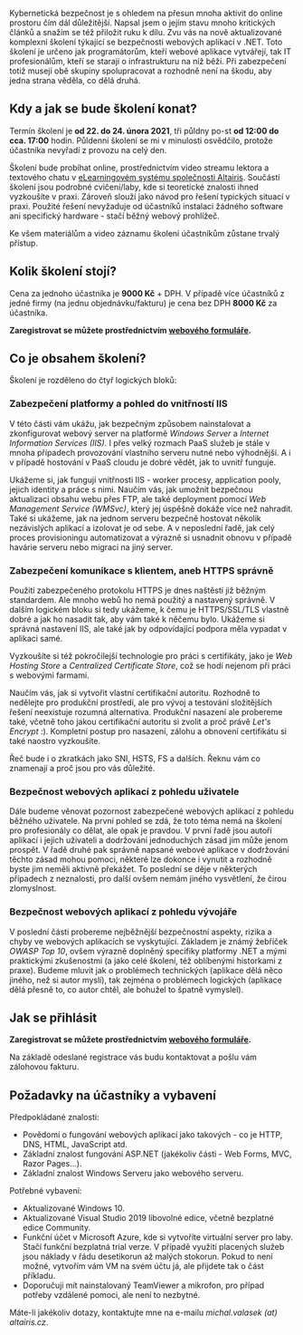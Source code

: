 <!-- dcterms:title = Pozvánka na odpolední školení Bezpečné aplikace v .NET -->
<!-- dcterms:abstract = Kybernetická bezpečnost je s ohledem na přesun mnoha aktivit do online prostoru čím dál důležitější. Napsal jsem o jejím stavu mnoho kritických článků a snažím se též přiložit ruku k dílu. Zvu vás na nově aktualizované komplexní školení týkající se bezpečnosti webových aplikací v .NET. Toto školení je určeno jak programátorům, kteří webové aplikace vytvářejí, tak IT profesionálům, kteří se starají o infrastrukturu na níž běží. Při zabezpečení totiž musejí obě skupiny spolupracovat a rozhodně není na škodu, aby jedna strana věděla, co dělá druhá. -->
<!-- dcterms:creator = Michal Altair Valášek -->
<!-- x4w:coverUrl = /cover-pictures/20200716-odpoledni-skoleni.jpg -->
<!-- x4w:coverCredits = Charles Deluvio via Unsplash.com -->
<!-- x4w:pictureUrl = /perex-pictures/20200329-dalsi-plany.jpg -->
<!-- x4w:pictureWidth = 150 -->
<!-- x4w:pictureHeight = 150 -->
<!-- x4w:category = IT -->
<!-- x4w:category = Akce a události -->
<!-- dcterms:date = 2021-01-23 -->

Kybernetická bezpečnost je s ohledem na přesun mnoha aktivit do online prostoru čím dál důležitější. Napsal jsem o jejím stavu mnoho kritických článků a snažím se též přiložit ruku k dílu. Zvu vás na nově aktualizované komplexní školení týkající se bezpečnosti webových aplikací v .NET. Toto školení je určeno jak programátorům, kteří webové aplikace vytvářejí, tak IT profesionálům, kteří se starají o infrastrukturu na níž běží. Při zabezpečení totiž musejí obě skupiny spolupracovat a rozhodně není na škodu, aby jedna strana věděla, co dělá druhá.

## Kdy a jak se bude školení konat?

Termín školení je **od 22. do 24. února 2021**, tři půldny po-st **od 12:00 do cca. 17:00** hodin. Půldenní školení se mi v minulosti osvědčilo, protože účastníka nevyřadí z provozu na celý den.

Školení bude probíhat online, prostřednictvím video streamu lektora a textového chatu v [eLearningovém systému společnosti Altairis](https://elearning.altairis.cz/). Součástí školení jsou podrobné cvičení/laby, kde si teoretické znalosti ihned vyzkoušíte v praxi. Zároveň slouží jako návod pro řešení typických situací v praxi. Použité řešení nevyžaduje od účastníků instalaci žádného software ani specifický hardware - stačí běžný webový prohlížeč.

Ke všem materiálům a video záznamu školení účastníkům zůstane trvalý přístup.

## Kolik školení stojí?

Cena za jednoho účastníka je **9000 Kč** + DPH. V případě více účastníků z jedné firmy (na jednu objednávku/fakturu) je cena bez DPH **8000 Kč** za účastníka.

**Zaregistrovat se můžete prostřednictvím [webového formuláře](https://forms.office.com/Pages/ResponsePage.aspx?id=DQSIkWdsW0yxEjajBLZtrQAAAAAAAAAAAANAAaGd_xhUNFQ4V0ZYR01VWjNWWk83VzBXRFhYRVdaWC4u).**

## Co je obsahem školení?

Školení je rozděleno do čtyř logických bloků:

### Zabezpečení platformy a pohled do vnitřností IIS

V této části vám ukážu, jak bezpečným způsobem nainstalovat a zkonfigurovat webový server na platformě _Windows Server_ a _Internet Information Services (IIS)_. I přes velký rozmach PaaS služeb je stále v mnoha případech provozování vlastního serveru nutné nebo výhodnější. A i v případě hostování v PaaS cloudu je dobré vědět, jak to uvnitř funguje. 

Ukážeme si, jak fungují vnitřnosti IIS - worker procesy, application pooly, jejich identity a práce s nimi. Naučím vás, jak umožnit bezpečnou aktualizaci obsahu webu přes FTP, ale také deployment pomocí _Web Management Service (WMSvc)_, který jej úspěšně dokáže více než nahradit. Také si ukážeme, jak na jednom serveru bezpečně hostovat několik nezávislých aplikací a izolovat je od sebe. A v neposlední řadě, jak celý proces provisioningu automatizovat a výrazně si usnadnit obnovu v případě havárie serveru nebo migraci na jiný server.

### Zabezpečení komunikace s klientem, aneb HTTPS správně

Použití zabezpečeného protokolu HTTPS je dnes naštěstí již běžným standardem. Ale mnoho webů ho nemá použitý a nastavený správně. V dalším logickém bloku si tedy ukážeme, k čemu je HTTPS/SSL/TLS vlastně dobré a jak ho nasadit tak, aby vám také k něčemu bylo. Ukážeme si správná nastavení IIS, ale také jak by odpovídající podpora měla vypadat v aplikaci samé.

Vyzkoušíte si též pokročilejší technologie pro práci s certifikáty, jako je _Web Hosting Store_ a _Centralized Certificate Store_, což se hodí nejenom při práci s webovými farmami.

Naučím vás, jak si vytvořit vlastní certifikační autoritu. Rozhodně to nedělejte pro produkční prostředí, ale pro vývoj a testování složitějších řešení neexistuje rozumná alternativa. Produkční nasazení ale probereme také, včetně toho jakou certifikační autoritu si zvolit a proč právě _Let's Encrypt_ :). Kompletní postup pro nasazení, zálohu a obnovení certifikátu si také naostro vyzkoušíte.

Řeč bude i o zkratkách jako SNI, HSTS, FS a dalších. Řeknu vám co znamenají a proč jsou pro vás důležité.

### Bezpečnost webových aplikací z pohledu uživatele

Dále budeme věnovat pozornost zabezpečené webových aplikací z pohledu běžného uživatele. Na první pohled se zdá, že toto téma nemá na školení pro profesionály co dělat, ale opak je pravdou. V první řadě jsou autoři aplikací i jejich uživateli a dodržování jednoduchých zásad jim může jenom prospět. V řadě druhé pak správně napsané webové aplikace v dodržování těchto zásad mohou pomoci, některé lze dokonce i vynutit a rozhodně byste jim neměli aktivně překážet. To poslední se děje v některých případech z neznalosti, pro další ovšem nemám jiného vysvětlení, že čirou zlomyslnost.

### Bezpečnost webových aplikací z pohledu vývojáře

V poslední části probereme nejběžnější bezpečnostní aspekty, rizika a chyby ve webových aplikacích se vyskytující. Základem je známý žebříček _OWASP Top 10_, ovšem výrazně doplněný specifiky platformy .NET a mými praktickými zkušenostmi (a jako celé školení, též oblíbenými historkami z praxe). Budeme mluvit jak o problémech technických (aplikace dělá něco jiného, než si autor myslí), tak zejména o problémech logických (aplikace dělá přesně to, co autor chtěl, ale bohužel to špatně vymyslel).

## Jak se přihlásit

**Zaregistrovat se můžete prostřednictvím [webového formuláře](https://forms.office.com/Pages/ResponsePage.aspx?id=DQSIkWdsW0yxEjajBLZtrQAAAAAAAAAAAANAAaGd_xhUNFQ4V0ZYR01VWjNWWk83VzBXRFhYRVdaWC4u).**

Na základě odeslané registrace vás budu kontaktovat a pošlu vám zálohovou fakturu.

## Požadavky na účastníky a vybavení

Předpokládané znalosti:

* Povědomí o fungování webových aplikací jako takových - co je HTTP, DNS, HTML, JavaScript atd.
* Základní znalost fungování ASP.NET (jakékoliv části - Web Forms, MVC, Razor Pages...).
* Základní znalost Windows Serveru jako webového serveru.

Potřebné vybavení:

* Aktualizované Windows 10.
* Aktualizované Visual Studio 2019 libovolné edice, včetně bezplatné edice Community.
* Funkční účet v Microsoft Azure, kde si vytvoříte virtuální server pro laby. Stačí funkční bezplatná trial verze. V případě využití placených služeb jsou náklady v řádu desetikorun až malých stokorun. Pokud to není možné, vytvořím vám VM na svém účtu já, ale přijdete tak o část příkladu.
* Doporučuji mít nainstalovaný TeamViewer a mikrofon, pro případ potřeby vzdálené pomoci, ale není to nezbytné.

Máte-li jakékoliv dotazy, kontaktujte mne na e-mailu _michal.valasek (at) altairis.cz_.
